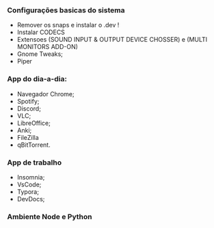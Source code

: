 ### Configurações basicas do sistema
  * Remover os snaps e instalar o .dev ! 
  * Instalar CODECS
  * Extensoes (SOUND INPUT & OUTPUT DEVICE CHOSSER) e (MULTI MONITORS ADD-ON)
  * Gnome Tweaks;
  * Piper
  
### App do dia-a-dia:
  * Navegador Chrome;
  * Spotify;
  * Discord;
  * VLC;
  * LibreOffice;
  * Anki;
  * FileZilla
  * qBitTorrent.
  
### App de trabalho
* Insomnia;
* VsCode;
* Typora;
* DevDocs;

### Ambiente Node e Python
